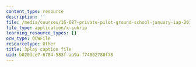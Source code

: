```yaml
---
content_type: resource
description: ''
file: /media/courses/16-687-private-pilot-ground-school-january-iap-2019/b020dce76784583faa9af74802780f78_6oZL2c3tgps.vtt
file_type: application/x-subrip
learning_resource_types: []
ocw_type: OCWFile
resourcetype: Other
title: 3play caption file
uid: b020dce7-6784-583f-aa9a-f74802780f78
---
```

